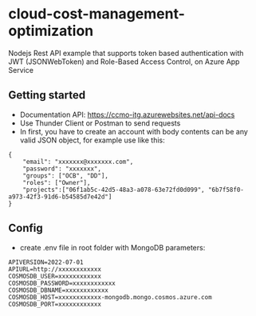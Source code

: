 # cloud-cost-management-optimization
Nodejs Rest API example that supports token based authentication with JWT (JSONWebToken) and Role-Based Access Control, on Azure App Service

## Getting started
- Documentation API: https://ccmo-itg.azurewebsites.net/api-docs
- Use Thunder Client or Postman to send requests
- In first, you have to create an account with body contents can be any valid JSON object, for example use like this:
```
{
    "email": "xxxxxxx@xxxxxxx.com",
    "password": "xxxxxxx",
    "groups": ["OCB", "DD"],
    "roles": ["Owner"],
    "projects":["06f1ab5c-42d5-48a3-a078-63e72fd0d099", "6b7f58f0-a973-42f3-91d6-b54585d7e42d"]
}
```

## Config
- create .env file in root folder with MongoDB parameters:
```
APIVERSION=2022-07-01
APIURL=http://xxxxxxxxxxxx
COSMOSDB_USER=xxxxxxxxxxxx
COSMOSDB_PASSWORD=xxxxxxxxxxxx
COSMOSDB_DBNAME=xxxxxxxxxxxx
COSMOSDB_HOST=xxxxxxxxxxxx-mongodb.mongo.cosmos.azure.com
COSMOSDB_PORT=xxxxxxxxxxxx
```
